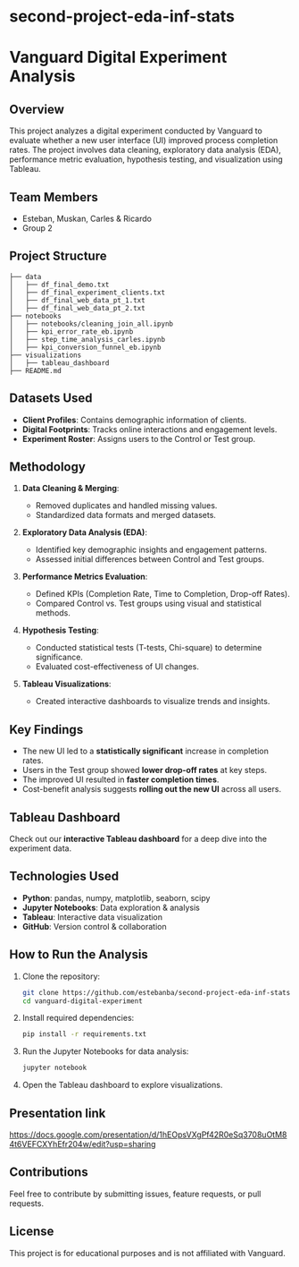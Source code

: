 # second-project-eda-inf-stats

# Vanguard Digital Experiment Analysis

## Overview
This project analyzes a digital experiment conducted by Vanguard to evaluate whether a new user interface (UI) improved process completion rates. The project involves data cleaning, exploratory data analysis (EDA), performance metric evaluation, hypothesis testing, and visualization using Tableau.

## Team Members
- Esteban, Muskan, Carles & Ricardo
- Group 2

## Project Structure
```
├── data
│   ├── df_final_demo.txt
│   ├── df_final_experiment_clients.txt
│   ├── df_final_web_data_pt_1.txt
│   ├── df_final_web_data_pt_2.txt
├── notebooks
│   ├── notebooks/cleaning_join_all.ipynb
│   ├── kpi_error_rate_eb.ipynb
│   ├── step_time_analysis_carles.ipynb
│   ├── kpi_conversion_funnel_eb.ipynb
├── visualizations
│   ├── tableau_dashboard
├── README.md
```

## Datasets Used
- **Client Profiles**: Contains demographic information of clients.
- **Digital Footprints**: Tracks online interactions and engagement levels.
- **Experiment Roster**: Assigns users to the Control or Test group.

## Methodology
1. **Data Cleaning & Merging**:
   - Removed duplicates and handled missing values.
   - Standardized data formats and merged datasets.

2. **Exploratory Data Analysis (EDA)**:
   - Identified key demographic insights and engagement patterns.
   - Assessed initial differences between Control and Test groups.

3. **Performance Metrics Evaluation**:
   - Defined KPIs (Completion Rate, Time to Completion, Drop-off Rates).
   - Compared Control vs. Test groups using visual and statistical methods.

4. **Hypothesis Testing**:
   - Conducted statistical tests (T-tests, Chi-square) to determine significance.
   - Evaluated cost-effectiveness of UI changes.

5. **Tableau Visualizations**:
   - Created interactive dashboards to visualize trends and insights.

## Key Findings
- The new UI led to a **statistically significant** increase in completion rates.
- Users in the Test group showed **lower drop-off rates** at key steps.
- The improved UI resulted in **faster completion times**.
- Cost-benefit analysis suggests **rolling out the new UI** across all users.

## Tableau Dashboard
Check out our **interactive Tableau dashboard** for a deep dive into the experiment data.

## Technologies Used
- **Python**: pandas, numpy, matplotlib, seaborn, scipy
- **Jupyter Notebooks**: Data exploration & analysis
- **Tableau**: Interactive data visualization
- **GitHub**: Version control & collaboration

## How to Run the Analysis
1. Clone the repository:
   ```bash
   git clone https://github.com/estebanba/second-project-eda-inf-stats
   cd vanguard-digital-experiment
   ```
2. Install required dependencies:
   ```bash
   pip install -r requirements.txt
   ```
3. Run the Jupyter Notebooks for data analysis:
   ```bash
   jupyter notebook
   ```
4. Open the Tableau dashboard to explore visualizations.

## Presentation link 

https://docs.google.com/presentation/d/1hEOpsVXgPf42R0eSq3708uOtM84t6VEFCXYhEfr204w/edit?usp=sharing

## Contributions
Feel free to contribute by submitting issues, feature requests, or pull requests.

## License
This project is for educational purposes and is not affiliated with Vanguard.
